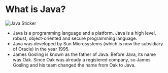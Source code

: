 # What is Java?
![Java Sticker](https://upload.wikimedia.org/wikipedia/en/3/30/Java_programming_language_logo.svg)
- Java is a programming language and a platform. Java is a high level, robust, object-oriented and secure programming language.
- Java was developed by Sun Microsystems (which is now the subsidiary of Oracle) in the year 1995.
- James Gosling is known as the father of Java. Before Java, its name was Oak. Since Oak was already a registered company, so James Gosling and his team changed the name from Oak to Java.
